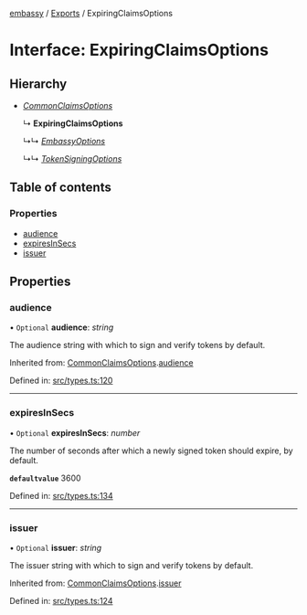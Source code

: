 [embassy](../README.md) / [Exports](../modules.md) / ExpiringClaimsOptions

# Interface: ExpiringClaimsOptions

## Hierarchy

* [*CommonClaimsOptions*](commonclaimsoptions.md)

  ↳ **ExpiringClaimsOptions**

  ↳↳ [*EmbassyOptions*](embassyoptions.md)

  ↳↳ [*TokenSigningOptions*](tokensigningoptions.md)

## Table of contents

### Properties

- [audience](expiringclaimsoptions.md#audience)
- [expiresInSecs](expiringclaimsoptions.md#expiresinsecs)
- [issuer](expiringclaimsoptions.md#issuer)

## Properties

### audience

• `Optional` **audience**: *string*

The audience string with which to sign and verify tokens by default.

Inherited from: [CommonClaimsOptions](commonclaimsoptions.md).[audience](commonclaimsoptions.md#audience)

Defined in: [src/types.ts:120](https://github.com/TomFrost/Embassy/blob/af56526/src/types.ts#L120)

___

### expiresInSecs

• `Optional` **expiresInSecs**: *number*

The number of seconds after which a newly signed token should expire, by
default.

**`defaultvalue`** 3600

Defined in: [src/types.ts:134](https://github.com/TomFrost/Embassy/blob/af56526/src/types.ts#L134)

___

### issuer

• `Optional` **issuer**: *string*

The issuer string with which to sign and verify tokens by default.

Inherited from: [CommonClaimsOptions](commonclaimsoptions.md).[issuer](commonclaimsoptions.md#issuer)

Defined in: [src/types.ts:124](https://github.com/TomFrost/Embassy/blob/af56526/src/types.ts#L124)
